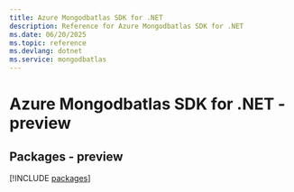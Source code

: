 ```yaml
---
title: Azure Mongodbatlas SDK for .NET
description: Reference for Azure Mongodbatlas SDK for .NET
ms.date: 06/20/2025
ms.topic: reference
ms.devlang: dotnet
ms.service: mongodbatlas
---
```

# Azure Mongodbatlas SDK for .NET - preview
## Packages - preview
[!INCLUDE [packages](mongodbatlas-index.md)]